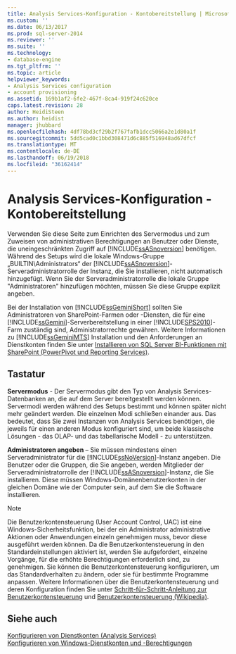 ```yaml
---
title: Analysis Services-Konfiguration - Kontobereitstellung | Microsoft Docs
ms.custom: ''
ms.date: 06/13/2017
ms.prod: sql-server-2014
ms.reviewer: ''
ms.suite: ''
ms.technology:
- database-engine
ms.tgt_pltfrm: ''
ms.topic: article
helpviewer_keywords:
- Analysis Services configuration
- account provisioning
ms.assetid: 169b1af2-6fe2-467f-8ca4-919f24c620ce
caps.latest.revision: 28
author: HeidiSteen
ms.author: heidist
manager: jhubbard
ms.openlocfilehash: 4df78bd3cf29b2f767fafb1dcc5066a2e1d80a1f
ms.sourcegitcommit: 5dd5cad0c1bbd308471d6c885f516948ad67dfcf
ms.translationtype: MT
ms.contentlocale: de-DE
ms.lasthandoff: 06/19/2018
ms.locfileid: "36162414"
---
```

# <a name="analysis-services-configuration---account-provisioning"></a>Analysis Services-Konfiguration - Kontobereitstellung
  Verwenden Sie diese Seite zum Einrichten des Servermodus und zum Zuweisen von administrativen Berechtigungen an Benutzer oder Dienste, die uneingeschränkten Zugriff auf [!INCLUDE[ssASnoversion](../../includes/ssasnoversion-md.md)] benötigen. Während des Setups wird die lokale Windows-Gruppe „BUILTIN\Administrators“ der [!INCLUDE[ssASnoversion](../../includes/ssasnoversion-md.md)]-Serveradministratorrolle der Instanz, die Sie installieren, nicht automatisch hinzugefügt. Wenn Sie der Serveradministratorrolle die lokale Gruppe "Administratoren" hinzufügen möchten, müssen Sie diese Gruppe explizit angeben.  
  
 Bei der Installation von [!INCLUDE[ssGeminiShort](../../includes/ssgeminishort-md.md)] sollten Sie Administratoren von SharePoint-Farmen oder -Diensten, die für eine [!INCLUDE[ssGemini](../../includes/ssgemini-md.md)]-Serverbereitstellung in einer [!INCLUDE[SPS2010](../../includes/sps2010-md.md)]-Farm zuständig sind, Administratorrechte gewähren. Weitere Informationen zu [!INCLUDE[ssGeminiMTS](../../includes/ssgeminimts-md.md)] Installation und den Anforderungen an Dienstkonten finden Sie unter [Installieren von SQL Server BI-Funktionen mit SharePoint &#40;PowerPivot und Reporting Services&#41;](../../../2014/sql-server/install/install-sql-server-bi-features-sharepoint-powerpivot-reporting-services.md).  
  
## <a name="options"></a>Tastatur  
 **Servermodus** - Der Servermodus gibt den Typ von Analysis Services-Datenbanken an, die auf dem Server bereitgestellt werden können. Servermodi werden während des Setups bestimmt und können später nicht mehr geändert werden. Die einzelnen Modi schließen einander aus. Das bedeutet, dass Sie zwei Instanzen von Analysis Services benötigen, die jeweils für einen anderen Modus konfiguriert sind, um beide klassische Lösungen - das OLAP- und das tabellarische Modell - zu unterstützen.  
  
 **Administratoren angeben** – Sie müssen mindestens einen Serveradministrator für die [!INCLUDE[ssNoVersion](../../includes/ssnoversion-md.md)]-Instanz angeben. Die Benutzer oder die Gruppen, die Sie angeben, werden Mitglieder der Serveradministratorrolle der [!INCLUDE[ssASnoversion](../../includes/ssasnoversion-md.md)]-Instanz, die Sie installieren. Diese müssen Windows-Domänenbenutzerkonten in der gleichen Domäne wie der Computer sein, auf dem Sie die Software installieren.  
  
> [!NOTE]  
>  Die Benutzerkontensteuerung (User Account Control, UAC) ist eine Windows-Sicherheitsfunktion, bei der ein Administrator administrative Aktionen oder Anwendungen einzeln genehmigen muss, bevor diese ausgeführt werden können. Da die Benutzerkontensteuerung in den Standardeinstellungen aktiviert ist, werden Sie aufgefordert, einzelne Vorgänge, für die erhöhte Berechtigungen erforderlich sind, zu genehmigen. Sie können die Benutzerkontensteuerung konfigurieren, um das Standardverhalten zu ändern, oder sie für bestimmte Programme anpassen. Weitere Informationen über die Benutzerkontensteuerung und deren Konfiguration finden Sie unter [Schritt-für-Schritt-Anleitung zur Benutzerkontensteuerung](http://go.microsoft.com/fwlink/?linkid=196350) und [Benutzerkontensteuerung (Wikipedia)](http://go.microsoft.com/fwlink/?linkid=196351).  
  
## <a name="see-also"></a>Siehe auch  
 [Konfigurieren von Dienstkonten &#40;Analysis Services&#41;](../../../2014/analysis-services/instances/configure-service-accounts-analysis-services.md)   
 [Konfigurieren von Windows-Dienstkonten und -Berechtigungen](../../database-engine/configure-windows/configure-windows-service-accounts-and-permissions.md)  
  
  